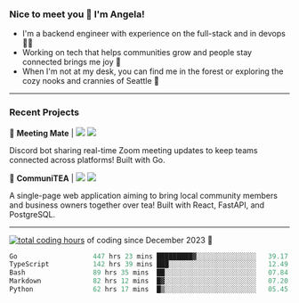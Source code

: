### Nice to meet you 👋 I'm Angela!

- I'm a backend engineer with experience on the full-stack and in devops 👩‍💻
- Working on tech that helps communities grow and people stay connected brings me joy 🤝
- When I'm not at my desk, you can find me in the forest or exploring the cozy nooks and crannies of Seattle 🧋

---

### Recent Projects

👾 **Meeting Mate** | [![](https://img.shields.io/badge/Code-violet.svg?style=flat-square)](https://github.com/angelajfisher/meeting-mate) [![](https://img.shields.io/badge/Site-violet.svg?style=flat-square)](https://angelajfisher.com/projects/meeting-mate)

Discord bot sharing real-time Zoom meeting updates to keep teams connected across platforms! Built with Go.

🍵 **CommuniTEA** | [![](https://img.shields.io/badge/Code-green.svg?style=flat-square)](https://gitlab.com/angelajfisher/communiTEA) [![](https://img.shields.io/badge/Demo-green.svg?style=flat-square)](https://angelajfisher.gitlab.io/communiTEA/)

A single-page web application aiming to bring local community members and business owners together over tea!  Built with React, FastAPI, and PostgreSQL.

---

<a href="https://wakatime.com/@018c1e94-8745-411f-aea1-f33be044d952"><img src="https://wakatime.com/badge/user/018c1e94-8745-411f-aea1-f33be044d952.svg?style=flat-square" alt="total coding hours" /></a> of coding since December 2023 🌊<br>
<!--START_SECTION:waka-->

```go
Go                   447 hrs 23 mins █████████▓░░░░░░░░░░░░░░░   39.17 %
TypeScript           142 hrs 39 mins ███░░░░░░░░░░░░░░░░░░░░░░   12.49 %
Bash                 89 hrs 35 mins  ██░░░░░░░░░░░░░░░░░░░░░░░   07.84 %
Markdown             82 hrs 12 mins  █▓░░░░░░░░░░░░░░░░░░░░░░░   07.20 %
Python               62 hrs 17 mins  █▒░░░░░░░░░░░░░░░░░░░░░░░   05.45 %
```

<!--END_SECTION:waka--> 
